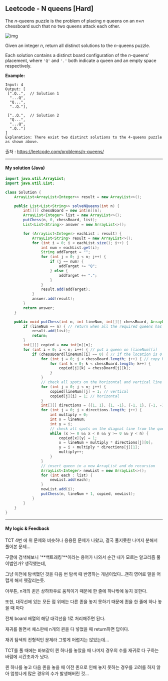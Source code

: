 ## Leetcode - N queens [Hard]

The *n*-queens puzzle is the problem of placing *n* queens on an *n*×*n* chessboard such that no two queens attack each other.

![img](https://assets.leetcode.com/uploads/2018/10/12/8-queens.png)

Given an integer *n*, return all distinct solutions to the *n*-queens puzzle.

Each solution contains a distinct board configuration of the *n*-queens' placement, where `'Q'` and `'.'` both indicate a queen and an empty space respectively.

**Example:**

```
Input: 4
Output: [
 [".Q..",  // Solution 1
  "...Q",
  "Q...",
  "..Q."],

 ["..Q.",  // Solution 2
  "Q...",
  "...Q",
  ".Q.."]
]
Explanation: There exist two distinct solutions to the 4-queens puzzle as shown above.
```

출처 : https://leetcode.com/problems/n-queens/



---



#### My solution (Java)

```java
import java.util.ArrayList;
import java.util.List;

class Solution {
    ArrayList<ArrayList<Integer>> result = new ArrayList<>();

    public List<List<String>> solveNQueens(int n) {
        int[][] chessBoard = new int[n][n];
        ArrayList<Integer> list = new ArrayList<>();
        putChess(n, 0, chessBoard, list);
        List<List<String>> answer = new ArrayList<>();

        for (ArrayList<Integer> eachList : result) {
            ArrayList<String> result = new ArrayList<>();
            for (int i = 0; i < eachList.size(); i++) {
                int num = eachList.get(i);
                String addTarget = "";
                for (int j = 0; j < n; j++) {
                    if (j == num) {
                        addTarget += "Q";
                    } else {
                        addTarget += ".";
                    }
                }
                result.add(addTarget);
            }
            answer.add(result);
        }
        return answer;
    }

    public void putChess(int n, int lineNum, int[][] chessBoard, ArrayList<Integer> list) {
        if (lineNum == n) { // return when all the required queens has been located
            result.add(list);
            return;
        }
        int[][] copied = new int[n][n];
        for (int i = 0; i < n; i++) { // put a queen on [lineNum][i]
            if (chessBoard[lineNum][i] == 0) { // if the location is 0
                for (int j = 0; j < chessBoard.length; j++) { // copy board arr
                    for (int k = 0; k < chessBoard.length; k++) {
                        copied[j][k] = chessBoard[j][k];
                    }
                }
                // check all spots on the horizontal and vertical line from the queen
                for (int j = 0; j < n; j++) {
                    copied[lineNum][j] = 1; // vertical
                    copied[j][i] = 1; // horizontal
                }
                int[][] directions = {{1, 1}, {1, -1}, {-1, 1}, {-1, -1}};
                for (int j = 0; j < directions.length; j++) {
                    int multiply = 0;
                    int x = lineNum;
                    int y = i;
                    // check all spots on the diagnal line from the queen
                    while (x >= 0 && x < n && y >= 0 && y < n) {
                        copied[x][y] = 1;
                        x = lineNum + multiply * directions[j][0];
                        y = i + multiply * directions[j][1];
                        multiply++;
                    }
                }
                // insert queen in a new ArrayList and do recursion
                ArrayList<Integer> newList = new ArrayList<>();
                for (int each : list) {
                    newList.add(each);
                }
                newList.add(i);
                putChess(n, lineNum + 1, copied, newList);
            }
        }
    }
}
```

---



#### My logic & Feedback

TCT 4번 에 위 문제와 비슷하나 응용된 문제가 나왔고, 결국 풀지못한 나머지 분해서 풀어본 문제...

구글에 검색해보니 '**백트래킹'**이라는 용어가 나와서 순간 내가 모르는 알고리즘 풀이법인가? 생각했는데,

그냥 이전에 탐색했던 것을 다음 번 탐색 때 반영하는 개념이었다...괜히 영어로 말을 어렵게 해서 헷갈리는듯.

아무튼, n개의 퀸은 상하좌우로 움직이기 때문에 한 줄에 하나밖에 놓지 못한다.

또한, 대각선에 있는 모든 점 위에는 다른 퀸을 놓지 못하기 때문에 퀸을 한 줄에 하나 놓을 때 마다 

전체 board 배열의 해당 대각선을 1로 처리해주면 된다.

재귀를 돌면서 체스판에 n개의 퀸을 다 넣었을 때 return하면 답이다. 

재귀 탐색의 전형적인 문제라 그렇게 어렵지는 않았는데...

TCT를 풀 때에는 바보같이 퀸 하나를 놓았을 때 나머지 경우의 수를 재귀로 다 구하는 바람에 시간초과가 났다.

퀸 하나를 놓고 다음 퀸을 놓을 때 이전 퀸으로 인해 놓지 못하는 경우를 고려를 하지 않아 엄청나게 많은 경우의 수가 발생해버린 것...

